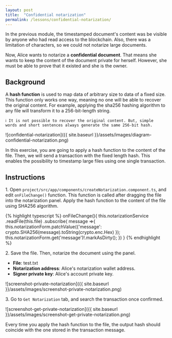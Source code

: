 ```yaml
---
layout: post
title:  "Confidential notarization"
permalink: /lessons/confidential-notarization/
---
```


In the previous module, the timestamped document's content was be visible by anyone who had read access to the blockchain. Also, there was a limitation of characters, so we could not notarize large documents.

Now, Alice wants to notarize a **confidential document**. That means she wants to keep the content of the document private for herself. However, she must be  able to prove that it existed and she is the owner.

## Background

A **hash function** is used to map data of arbitrary size to data of a fixed size. This function only works one way, meaning no one will be able to recover the original content. For example, applying the sha256 hashing algorithm to any file will transform it to a 256-bit-length string.

    ℹ️ It is not possible to recover the original content. But, simple words and short sentences always generate the same 256-bit hash.

![confidential-notarization]({{ site.baseurl }}/assets/images/diagram-confidential-notarization.png)

In this exercise, you are going to apply a hash function to the content of the file. Then, we will send a transaction with the fixed length hash. This enables the possibility to timestamp large files using one single transaction.

## Instructions

1\. Open `project/src/app/components/createNotarization.component.ts`, and edit ``onFileChange()`` function. This function is called after dragging the file into the notarization panel. Apply the hash function to the content of the file using SHA256 algorithm.

{% highlight typescript %}
  onFileChange(){
    this.notarizationService
      .readFile(this.file)
      .subscribe( message =>{
        this.notarizationForm.patchValue({'message': crypto.SHA256(message).toString(crypto.enc.Hex) });
        this.notarizationForm.get('message')!.markAsDirty();
      })
  }
{% endhighlight %}

2\. Save the file. Then, notarize the document using the panel.

* **File**: test.txt
* **Notarization address**: Alice's notarization wallet address.
* **Signer private key**:  Alice's account private key.

![screenshot-private-notarization]({{ site.baseurl }}/assets/images/screenshot-private-notarization.png)

3\. Go to ``Get Notarization`` tab, and search the transaction once confirmed. 

![screenshot-get-private-notarization]({{ site.baseurl }}/assets/images/screenshot-get-private-notarization.png)

Every time you apply the hash function to the file, the output hash should coincide with the one stored in the transaction message.
